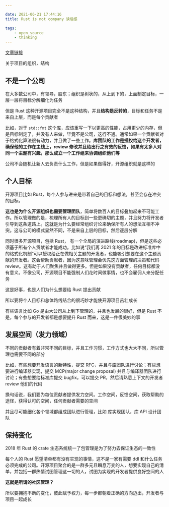 ```yaml
---

date: 2021-06-21 17:44:16
title: Rust is not company 读后感

tags: 
    - open_source
    - thinking
---
```

<!--
mermaid example:
<div class="mermaid">
    mermaid program
</div>
-->

[文章链接](https://blog.m-ou.se/rust-is-not-a-company/)

关于项目的组织，结构

## 不是一个公司
在大多数公司中，有领导，股东；组织是树状的，从上到下的，上面制定目标，一层一层将目标分解细化为任务

但是 Rust 这种开源项目完全不是这种结构，并且**结构是反转的**，目标和任务不是来自上层，而是每个贡献者

比如，对于 `std::fmt` 这个库，应该重写一下以更高的性能，占用更少的内存，但是目标制定了，并没有人来做，毕竟不是公司，这行不通。通常如果一个贡献者对于格式化算法很有动力，并且做了一些工作。**库团队的工作是授权给这个开发者，确保他的工作在主线上，review 修改并且给出行之有效的反馈，如果有太多人对同一个主题有兴趣，那么成立一个工作组来协调组织他们等**

公司不会随机让新人去负责什么工作，但是如果做得好，开源组织就是这样的

## 个人目标
开源项目比如 Rust，每个人参与进来是带着自己的目标和想法，甚至会存在冲突的目标。

**这也是为什么开源组织也需要管理团队**，简单将数百人的目标叠加起来不可能工作。所以管理做的是，梳理所有人的目标到一些更确切的主题，并且努力将开发者引导到这条道路上。这就是为什么要经常组织讨论来确保所有人的想法互相不冲突。这与公司的模式显然不同，不是来自上层的目标，然后逐层分解

同时很多开源项目，包括 Rust， 有一个全局的演进路线(roadmap)，但是这些必须基于所有个人贡献者才能成功。比如说“我们再 2021 年的目标是改进标准库中的格式化机制”可以授权给正在做相关主题的开发者，也能吸引想要在这个主题贡献的开发者。这会帮助贡献者，因为这意味管理会优先这方面管理的决策和代码 review。这有助于人们聚焦并且做得更多。但是如果没有贡献者，任何目标都没有意义。不像公司，开源项目不能强制人们花时间做事情，也不会雇佣人来分配任务

这是好事，也是人们为什么想要给 Rust 提出贡献

所以要将个人目标和总体路线结合的很巧妙才能使开源项目茁壮成长

有些语言比如 Go 是由大公司从上到下管理的，并且也发展的很好，但是 Rust 不是，每个参与的开发者都是想要提升 Rust 而来，这是一件很美妙的事

## 发展空间（发力领域）
不同的贡献者有着非常不同的目标，并且工作习惯，工作方式也大大不同，所以管理也需要不同的部分

比如，有些想要开发语言的新特性，提交 RFC，并且与库团队进行讨论；有些想要进行编译器实现，提交 MCP(major change proposal) 并且与编译器团队进行讨论；有些想要给标准库提交 bugfix，可以提交 PR，然后请熟悉上下文的开发者 review 他们的代码

换句话说，我们要为每位贡献者提供发力空间。工作空间，反馈空间，获取帮助的途径，获得认可的空间，任何贡献者需要的空间

并且尽可能细化各个领域都组成团队进行管理，比如 库实现团队，库 API 设计团队


## 保持变化

2018 年 Rust 的 crate 生态系统统一了包管理是为了努力去保证生态的一致性

每个人的 Rust 愿望清单都有没有实现的事情，这不是一家有需要 ddl 和什么任务必须完成的公司。开源项目聚合的是一群多元且瞬息万变的人，想要实现自己的清单，并包括一群热情试图管理这一切的人，试图为实现的开发者提供良好空间的人

**这就是所谓的社区管理？**

所以要拥抱不断的变化，彼此赋予权力，每一步都朝着正确的方向迈出，开发者与项目一起成长